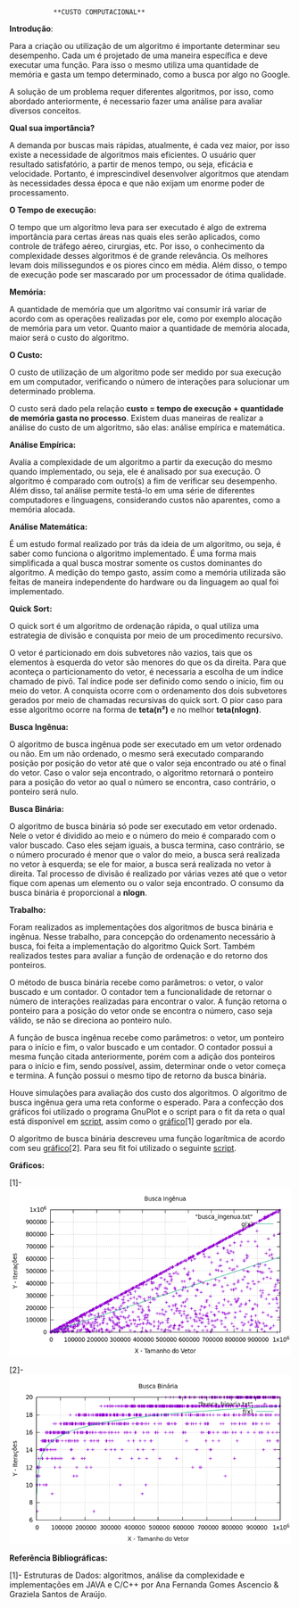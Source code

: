                **CUSTO COMPUTACIONAL**


**Introdução**:

Para a criação ou utilização de um algoritmo é importante determinar seu desempenho. Cada um é projetado de uma maneira específica e deve executar uma função. Para isso o mesmo utiliza uma quantidade de memória e gasta um tempo determinado, como a busca por algo no Google.

A solução de um problema requer diferentes algoritmos, por isso, como abordado anteriormente, é necessario fazer uma análise para avaliar diversos conceitos.

**Qual sua importância?**

A demanda por buscas mais rápidas, atualmente, é cada vez maior, por isso existe a necessidade de algoritmos mais eficientes. O usuário quer resultado satisfatório, a partir de menos tempo, ou seja, eficácia e velocidade. Portanto,  é imprescindível desenvolver algoritmos que atendam às necessidades dessa época e que não exijam um enorme poder de processamento.

**O Tempo de execução:**

O tempo que um algoritmo leva para ser executado é algo de extrema importância para certas áreas nas quais eles serão aplicados, como controle de tráfego aéreo, cirurgias, etc. Por isso, o conhecimento da complexidade desses algoritmos é de grande relevância. Os melhores  levam  dois milissegundos e os piores cinco em média. Além disso,  o tempo de execução pode ser mascarado por um processador de ótima qualidade.

**Memória:**

A quantidade de memória que um algoritmo vai consumir irá variar de acordo com as operações realizadas por ele, como por exemplo alocação de memória para um vetor. Quanto maior a quantidade de memória alocada, maior será o custo do algoritmo.

**O Custo:**

O custo de utilização de um algoritmo pode ser medido por sua execução em um computador, verificando o número de interações para solucionar um determinado problema.

O custo será dado pela relação **custo = tempo de execução + quantidade de memória gasta no processo**. Existem duas maneiras de realizar a análise do custo de um algoritmo, são elas: análise empírica e matemática.

**Análise Empírica:**

Avalia a complexidade de um algoritmo a partir da execução do mesmo quando implementado, ou seja, ele é analisado por sua execução. O algoritmo é comparado com outro(s) a fim de verificar seu desempenho. Além disso, tal análise permite testá-lo em uma série de diferentes computadores e linguagens, considerando custos não aparentes, como a memória alocada.

**Análise Matemática:**

É um estudo formal realizado por trás da ideia de um algoritmo, ou seja, é saber como funciona o algoritmo implementado. É uma forma mais simplificada a qual busca mostrar somente os custos dominantes do algoritmo. A medição do tempo gasto, assim como a memória utilizada são feitas de maneira independente do hardware ou da linguagem ao qual foi implementado.  


**Quick Sort:**

O quick sort é um algoritmo de ordenação rápida, o qual utiliza uma estrategia de divisão e conquista por meio de um procedimento recursivo.

O vetor é particionado em dois subvetores não vazios, tais que os elementos à esquerda do vetor são menores do que os da direita. Para que aconteça o particionamento do vetor, é necessaria a escolha de um índice chamado de pivô. Tal  índice pode ser definido como sendo o início, fim ou meio do vetor. A conquista ocorre com o ordenamento dos dois subvetores gerados por meio de chamadas recursivas do quick sort.
O pior caso para esse algoritmo ocorre na forma de **teta(n²)** e no melhor **teta(nlogn)**.

**Busca Ingênua:**

O algoritmo de busca ingênua pode ser executado em um vetor ordenado ou não. Em um não ordenado, o mesmo será executado comparando posição por posição do vetor até que o valor seja encontrado ou até o final do vetor. Caso o valor seja encontrado, o algoritmo retornará o ponteiro para a posição do vetor ao qual o número se encontra, caso contrário, o ponteiro será nulo.

**Busca Binária:**

O algoritmo de busca binária só pode ser executado em vetor ordenado. Nele o vetor é dividido ao meio e o número do meio é comparado com o valor buscado. Caso eles sejam iguais, a busca termina, caso contrário, se o número procurado é menor que o valor do meio, a busca será realizada no vetor à esquerda; se ele for maior, a busca será realizada no vetor à direita. Tal processo de divisão é realizado por várias vezes até que o vetor fique com apenas um elemento ou o valor seja encontrado.
O consumo da busca binária é proporcional a **nlogn**.

**Trabalho:**

Foram realizados as implementações dos algoritmos de busca binária e ingênua. Nesse trabalho, para concepção do ordenamento necessário à busca, foi feita a implementação do algoritmo Quick Sort. Também realizados testes para avaliar a função de ordenação e do retorno dos ponteiros.

O método de busca binária recebe como parâmetros: o vetor, o valor buscado e um contador. O contador tem a funcionalidade de retornar o número de interações realizadas para encontrar o valor. A função retorna o ponteiro para a posição do vetor onde se encontra o número, caso seja válido, se não se direciona ao ponteiro nulo.

A função de busca ingênua recebe como parâmetros: o vetor, um ponteiro para o início e fim, o valor buscado e um contador. O contador possui a mesma função citada anteriormente, porém com a adição dos ponteiros para o início e fim, sendo possível, assim, determinar onde o vetor começa e termina. A função possui o mesmo tipo de retorno da busca binária.

Houve simulações para avaliação dos custo dos algoritmos.
O algoritmo de busca ingênua gera uma reta conforme o esperado. Para a confecção dos gráficos foi utilizado o programa GnuPlot e o script  para o fit da reta o qual está disponível em [script](https://github.com/luanrodrigues98/algoritmos-lrss/blob/master/buscas_e_codigos/graficos/script_ingenua.gnu), assim como o [gráfico](https://github.com/luanrodrigues98/algoritmos-lrss/blob/master/buscas_e_codigos/graficos/GraficoBuscaIngenua.png)[1] gerado por ela.

O algoritmo de busca binária descreveu uma função logarítmica de acordo com seu [gráfico](https://github.com/luanrodrigues98/algoritmos-lrss/blob/master/buscas_e_codigos/graficos/GraficoBuscaBinaria.png)[2]. Para seu fit foi utilizado o seguinte [script](https://github.com/luanrodrigues98/algoritmos-lrss/blob/master/buscas_e_codigos/graficos/script_binaria.gnu).

**Gráficos:**

[1]-
[![Gráfico busca ingênua](https://raw.githubusercontent.com/luanrodrigues98/algoritmos-lrss/master/buscas_e_codigos/graficos/GraficoBuscaIngenua.png)](algoritmos-lrss/buscas_e_codigos/graficos/GraficoBuscaIngenua.png)

[2]-
[![Gráfico busca binária](https://raw.githubusercontent.com/luanrodrigues98/algoritmos-lrss/master/buscas_e_codigos/graficos/GraficoBuscaBinaria.png)](algoritmos-lrss/buscas_e_codigos/graficos/GraficoBuscaBinaria.png)

**Referência Bibliográficas:**

[1]- Estruturas de Dados: algoritmos, análise da complexidade e implementações em JAVA e C/C++ por Ana Fernanda Gomes Ascencio & Graziela Santos de Araújo.
